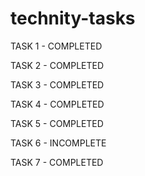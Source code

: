 # technity-tasks

TASK 1 - COMPLETED

TASK 2 - COMPLETED 

TASK 3 - COMPLETED

TASK 4 - COMPLETED

TASK 5 - COMPLETED

TASK 6 - INCOMPLETE

TASK 7 - COMPLETED
